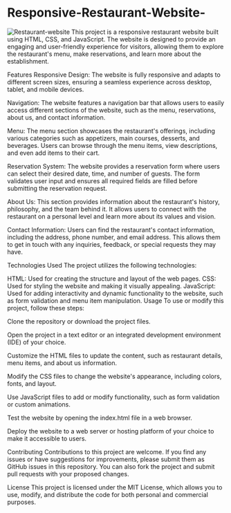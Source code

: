 # Responsive-Restaurant-Website-
![Restaurant-website](https://github.com/bahaseline/Responsive-Restaurant-Website-/assets/117291953/fdd0c343-dbbe-4e4f-b7a7-b1b11843bad8)
This project is a responsive restaurant website built using HTML, CSS, and JavaScript. The website is designed to provide an engaging and user-friendly experience for visitors, allowing them to explore the restaurant's menu, make reservations, and learn more about the establishment.

Features
Responsive Design: The website is fully responsive and adapts to different screen sizes, ensuring a seamless experience across desktop, tablet, and mobile devices.

Navigation: The website features a navigation bar that allows users to easily access different sections of the website, such as the menu, reservations, about us, and contact information.

Menu: The menu section showcases the restaurant's offerings, including various categories such as appetizers, main courses, desserts, and beverages. Users can browse through the menu items, view descriptions, and even add items to their cart.

Reservation System: The website provides a reservation form where users can select their desired date, time, and number of guests. The form validates user input and ensures all required fields are filled before submitting the reservation request.

About Us: This section provides information about the restaurant's history, philosophy, and the team behind it. It allows users to connect with the restaurant on a personal level and learn more about its values and vision.

Contact Information: Users can find the restaurant's contact information, including the address, phone number, and email address. This allows them to get in touch with any inquiries, feedback, or special requests they may have.

Technologies Used
The project utilizes the following technologies:

HTML: Used for creating the structure and layout of the web pages.
CSS: Used for styling the website and making it visually appealing.
JavaScript: Used for adding interactivity and dynamic functionality to the website, such as form validation and menu item manipulation.
Usage
To use or modify this project, follow these steps:

Clone the repository or download the project files.

Open the project in a text editor or an integrated development environment (IDE) of your choice.

Customize the HTML files to update the content, such as restaurant details, menu items, and about us information.

Modify the CSS files to change the website's appearance, including colors, fonts, and layout.

Use JavaScript files to add or modify functionality, such as form validation or custom animations.

Test the website by opening the index.html file in a web browser.

Deploy the website to a web server or hosting platform of your choice to make it accessible to users.

Contributing
Contributions to this project are welcome. If you find any issues or have suggestions for improvements, please submit them as GitHub issues in this repository. You can also fork the project and submit pull requests with your proposed changes.

License
This project is licensed under the MIT License, which allows you to use, modify, and distribute the code for both personal and commercial purposes.
